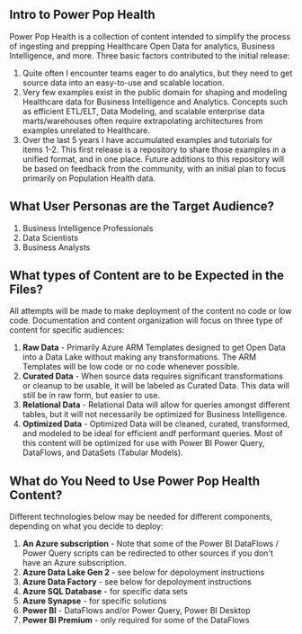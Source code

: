 ## Intro to Power Pop Health ##
Power Pop Health is a collection of content intended to simplify the process of ingesting and prepping Healthcare Open Data for analytics, Business Intelligence, and more. Three basic factors contributed to the initial release:
1. Quite often I encounter teams eager to do analytics, but they need to get source data into an easy-to-use and scalable location.
2. Very few examples exist in the public domain for shaping and modeling Healthcare data for Business Intelligence and Analytics. Concepts such as efficient ETL/ELT, Data Modeling, and scalable enterprise data marts/warehouses often require extrapolating architectures from examples unrelated to Healthcare.
3. Over the last 5 years I have accumulated examples and tutorials for items 1-2. This first release is a repository to share those examples in a unified format, and in one place. Future additions to this repository will be based on feedback from the community, with an initial plan to focus primarily on Population Health data.

## What User Personas are the Target Audience? ##
1. Business Intelligence Professionals
2. Data Scientists
3. Business Analysts

## What types of Content are to be Expected in the Files? ##
All attempts will be made to make deployment of the content no code or low code. Documentation and content organization will focus on three type of content for specific audiences:
1. **Raw Data** - Primarily Azure ARM Templates designed to get Open Data into a Data Lake without making any transformations. The ARM Templates will be low code or no code whenever possible.
2. **Curated Data** - When source data requires significant transformations or cleanup to be usable, it will be labeled as Curated Data. This data will still be in raw form, but easier to use.
3. **Relational Data** - Relational Data will allow for queries amongst different tables, but it will not necessarily be optimized for Business Intelligence.
4. **Optimized Data** - Optimized Data will be cleaned, curated, transformed, and modeled to be ideal for efficient andf performant queries. Most of this content will be optimized for use with Power BI Power Query, DataFlows, and DataSets (Tabular Models).

## What do You Need to Use Power Pop Health Content? ##
Different technologies below may be needed for different components, depending on what you decide to deploy:
1. **An Azure subscription** - Note that some of the Power BI DataFlows / Power Query scripts can be redirected to other sources if you don't have an Azure subscription.
2. **Azure Data Lake Gen 2** - see below for depoloyment instructions
3. **Azure Data Factory** - see below for depoloyment instructions
4. **Azure SQL Database** - for specific data sets
5. **Azure Synapse** - for specific solutions
6. **Power BI** - DataFlows and/or Power Query, Power BI Desktop
7. **Power BI Premium** - only required for some of the DataFlows
